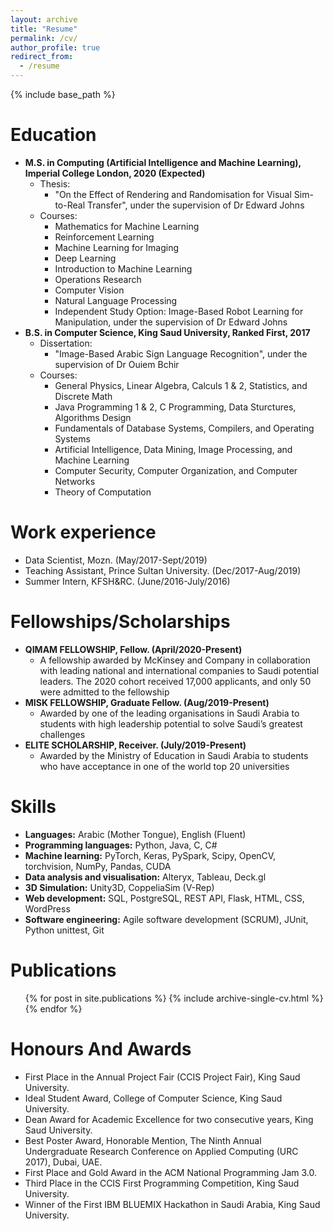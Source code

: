 ```yaml
---
layout: archive
title: "Resume"
permalink: /cv/
author_profile: true
redirect_from:
  - /resume
---
```


{% include base_path %}

Education
======
* <b> M.S. in Computing (Artificial Intelligence and Machine Learning), Imperial College London, 2020 (Expected) </b>
  * Thesis:
    * "On the Effect of Rendering and Randomisation for Visual Sim-to-Real Transfer", under the supervision of Dr Edward Johns
  * Courses:
    * Mathematics for Machine Learning
    * Reinforcement Learning
    * Machine Learning for Imaging
    * Deep Learning
    * Introduction to Machine Learning
    * Operations Research
    * Computer Vision
    * Natural Language Processing
    * Independent Study Option: Image-Based Robot Learning for Manipulation, under the supervision of Dr Edward Johns
* <b> B.S. in Computer Science, King Saud University, Ranked First, 2017 </b>
  * Dissertation:
    * "Image-Based Arabic Sign Language Recognition", under the supervision of Dr Ouiem Bchir
  * Courses:
    * General Physics, Linear Algebra, Calculs 1 & 2, Statistics, and Discrete Math
    * Java Programming 1 & 2, C Programming, Data Sturctures, Algorithms Design
    * Fundamentals of Database Systems, Compilers, and Operating Systems
    * Artificial Intelligence, Data Mining, Image Processing, and Machine Learning
    * Computer Security, Computer Organization, and Computer Networks
    * Theory of Computation

Work experience
======
* Data Scientist, Mozn. (May/2017-Sept/2019)
* Teaching Assistant, Prince Sultan University. (Dec/2017-Aug/2019)
* Summer Intern, KFSH&RC. (June/2016-July/2016)


Fellowships/Scholarships
======
* <b> QIMAM FELLOWSHIP, Fellow. (April/2020-Present) </b>
  * A fellowship awarded by McKinsey and Company in collaboration with leading national and international companies to Saudi potential leaders. The 2020 cohort received 17,000 applicants, and only 50 were admitted to the fellowship
* <b> MISK FELLOWSHIP, Graduate Fellow. (Aug/2019-Present) </b>
  * Awarded by one of the leading organisations in Saudi Arabia to students with high leadership potential to solve Saudi’s greatest challenges
* <b> ELITE SCHOLARSHIP, Receiver. (July/2019-Present) </b>
  * Awarded by the Ministry of Education in Saudi Arabia to students who have acceptance in one of the world top 20 universities

Skills
======
* <b>Languages:</b> Arabic (Mother Tongue), English (Fluent)
* <b>Programming languages:</b> Python, Java, C, C#
* <b>Machine learning:</b> PyTorch, Keras, PySpark, Scipy, OpenCV, torchvision, NumPy, Pandas, CUDA
* <b>Data analysis and visualisation:</b> Alteryx, Tableau, Deck.gl
* <b>3D Simulation:</b> Unity3D, CoppeliaSim (V-Rep)
* <b>Web development:</b> SQL, PostgreSQL, REST API, Flask, HTML, CSS, WordPress
* <b>Software engineering:</b> Agile software development (SCRUM),  JUnit, Python unittest, Git


Publications
======
  <ul>{% for post in site.publications %}
    {% include archive-single-cv.html %}
  {% endfor %}</ul>
  
Honours And Awards
======
* First Place in the Annual Project Fair (CCIS Project Fair), King Saud University.
* Ideal Student Award, College of Computer Science, King Saud University.
* Dean Award for Academic Excellence for two consecutive years,  King Saud University.
* Best Poster Award, Honorable Mention, The Ninth Annual Undergraduate Research Conference on Applied Computing (URC 2017), Dubai, UAE.
* First Place and Gold Award in the ACM National Programming Jam 3.0. 
* Third Place in the CCIS First Programming Competition,  King Saud University.
* Winner of the First IBM BLUEMIX Hackathon in Saudi Arabia,  King Saud University.
